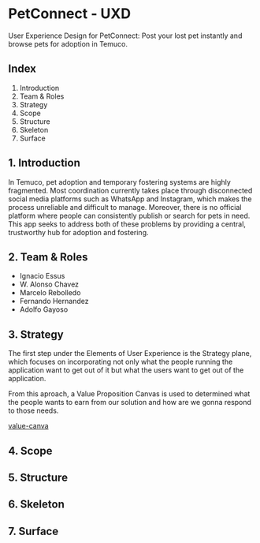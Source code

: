 # PetConnect - UXD

User Experience Design for PetConnect: Post your lost pet instantly and browse pets for adoption in Temuco.

## Index

1. Introduction
2. Team & Roles
3. Strategy
4. Scope
5. Structure
6. Skeleton
7. Surface


## 1. Introduction
In Temuco, pet adoption and temporary fostering systems are highly fragmented. Most coordination currently takes place through disconnected social media platforms such as WhatsApp and Instagram, which makes the process unreliable and difficult to manage. Moreover, there is no official platform where people can consistently publish or search for pets in need. This app seeks to address both of these problems by providing a central, trustworthy hub for adoption and fostering.

## 2. Team & Roles
- Ignacio Essus
- W. Alonso Chavez
- Marcelo Rebolledo                                                              
- Fernando Hernandez
- Adolfo Gayoso

## 3. Strategy
The first step under the Elements of User Experience is the Strategy plane, which focuses on incorporating not only what the people running the application want to get out of it but what the users want to get out of the application.

From this aproach, a Value Proposition Canvas is used to determined what the people wants to earn from our solution and how are we gonna respond to those needs.

[value-canva](assets/value-canvas.png)

## 4. Scope
## 5. Structure
## 6. Skeleton
## 7. Surface

